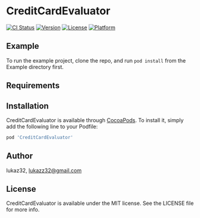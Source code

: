 # CreditCardEvaluator

[![CI Status](https://img.shields.io/travis/lukaz32/CreditCardEvaluator.svg?style=flat)](https://travis-ci.org/lukaz32/CreditCardEvaluator)
[![Version](https://img.shields.io/cocoapods/v/CreditCardEvaluator.svg?style=flat)](https://cocoapods.org/pods/CreditCardEvaluator)
[![License](https://img.shields.io/cocoapods/l/CreditCardEvaluator.svg?style=flat)](https://cocoapods.org/pods/CreditCardEvaluator)
[![Platform](https://img.shields.io/cocoapods/p/CreditCardEvaluator.svg?style=flat)](https://cocoapods.org/pods/CreditCardEvaluator)

## Example

To run the example project, clone the repo, and run `pod install` from the Example directory first.

## Requirements

## Installation

CreditCardEvaluator is available through [CocoaPods](https://cocoapods.org). To install
it, simply add the following line to your Podfile:

```ruby
pod 'CreditCardEvaluator'
```

## Author

lukaz32, lukazz32@gmail.com

## License

CreditCardEvaluator is available under the MIT license. See the LICENSE file for more info.

